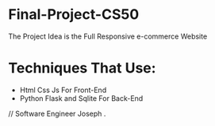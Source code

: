 # Final-Project-CS50

The Project Idea is the Full Responsive e-commerce Website
# Techniques That Use:
* Html Css Js For Front-End
* Python Flask and Sqlite For Back-End

// Software Engineer Joseph .
